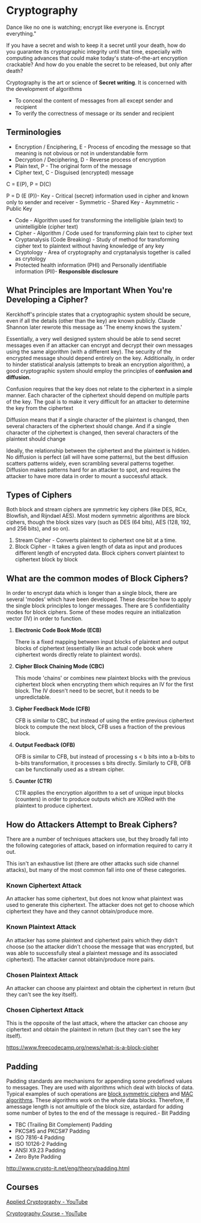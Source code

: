 # Cryptography

Dance like no one is watching; encrypt like everyone is. Encrypt everything."

If you have a secret and wish to keep it a secret until your death, how do you guarantee its cryptographic integrity until that time, especially with computing advances that could make today's state-of-the-art encryption crackable? And how do you enable the secret to be released, but only after death?

Cryptography is the art or science of **Secret writing**. It is concerned with the development of algorithms

- To conceal the content of messages from all except sender and recipient
- To verify the correctness of message or its sender and recipient

## Terminologies

- Encryption / Enciphering, E - Process of encoding the message so that meaning is not obvious or not in understandable form
- Decryption / Deciphering, D - Reverse process of encryption
- Plain text, P - The original form of the message
- Cipher text, C - Disguised (encrypted) message

C = E(P), P = D(C)

P = D (E (P))- Key - Critical (secret) information used in cipher and known only to sender and receiver
    - Symmetric - Shared Key
    - Asymmetric - Public Key

- Code - Algorithm used for transforming the intelligible (plain text) to unintelligible (cipher text)
- Cipher - Algorithm / Code used for transforming plain text to cipher text
- Cryptanalysis (Code Breaking) - Study of method for transforming cipher text to plaintext without having knowledge of any key
- Cryptology - Area of cryptography and cryptanalysis together is called as crytology
- Protected health information (PHI) and Personally identifiable information (PII)- **Responsible disclosure**

## What Principles are Important When You're Developing a Cipher?

Kerckhoff's principle states that a cryptographic system should be secure, even if all the details (other than the key) are known publicly. Claude Shannon later rewrote this message as 'The enemy knows the system.'

Essentially, a very well designed system should be able to send secret messages even if an attacker can encrypt and decrypt their own messages using the same algorithm (with a different key). The security of the encrypted message should depend entirely on the key.
Additionally, in order to hinder statistical analysis (attempts to break an encryption algorithm), a good cryptographic system should employ the principles of **confusion and diffusion.**

Confusion requires that the key does not relate to the ciphertext in a simple manner. Each character of the ciphertext should depend on multiple parts of the key. The goal is to make it very difficult for an attacker to determine the key from the ciphertext

Diffusion means that if a single character of the plaintext is changed, then several characters of the ciphertext should change. And if a single character of the ciphertext is changed, then several characters of the plaintext should change

Ideally, the relationship between the ciphertext and the plaintext is hidden. No diffusion is perfect (all will have some patterns), but the best diffusion scatters patterns widely, even scrambling several patterns together.
Diffusion makes patterns hard for an attacker to spot, and requires the attacker to have more data in order to mount a successful attack.

## Types of Ciphers

Both block and stream ciphers are symmetric key ciphers (like DES, RCx, Blowfish, and Rijndael AES).
Most modern symmetric algorithms are block ciphers, though the block sizes vary (such as DES (64 bits), AES (128, 192, and 256 bits), and so on).

1. Stream Cipher - Converts plaintext to ciphertext one bit at a time.
2. Block Cipher - It takes a given length of data as input and produces different length of encrypted data. Block ciphers convert plaintext to ciphertext block by block

## What are the common modes of Block Ciphers?

In order to encrypt data which is longer than a single block, there are several 'modes' which have been developed. These describe how to apply the single block principles to longer messages.
There are 5 confidentiality modes for block ciphers. Some of these modes require an initialization vector (IV) in order to function.

1. **Electronic Code Book Mode (ECB)**

    There is a fixed mapping between input blocks of plaintext and output blocks of ciphertext (essentially like an actual code book where ciphertext words directly relate to plaintext words).

2. **Cipher Block Chaining Mode (CBC)**

    This mode 'chains' or combines new plaintext blocks with the previous ciphertext block when encrypting them which requires an IV for the first block. The IV doesn't need to be secret, but it needs to be unpredictable.

3. **Cipher Feedback Mode (CFB)**

    CFB is similar to CBC, but instead of using the entire previous ciphertext block to compute the next block, CFB uses a fraction of the previous block.

4. **Output Feedback (OFB)**

    OFB is similar to CFB, but instead of processing s < b bits into a b-bits to b-bits transformation, it processes s bits directly. Similarly to CFB, OFB can be functionally used as a stream cipher.

5. **Counter (CTR)**

    CTR applies the encryption algorithm to a set of unique input blocks (counters) in order to produce outputs which are XORed with the plaintext to produce ciphertext.

## How do Attackers Attempt to Break Ciphers?

There are a number of techniques attackers use, but they broadly fall into the following categories of attack, based on information required to carry it out.

This isn't an exhaustive list (there are other attacks such side channel attacks), but many of the most common fall into one of these categories.

### Known Ciphertext Attack

An attacker has some ciphertext, but does not know what plaintext was used to generate this ciphertext. The attacker does not get to choose which ciphertext they have and they cannot obtain/produce more.

### Known Plaintext Attack

An attacker has some plaintext and ciphertext pairs which they didn't choose (so the attacker didn't choose the message that was encrypted, but was able to successfully steal a plaintext message and its associated ciphertext). The attacker cannot obtain/produce more pairs.

### Chosen Plaintext Attack

An attacker can choose any plaintext and obtain the ciphertext in return (but they can't see the key itself).

### Chosen Ciphertext Attack

This is the opposite of the last attack, where the attacker can choose any ciphertext and obtain the plaintext in return (but they can't see the key itself).

https://www.freecodecamp.org/news/what-is-a-block-cipher

## Padding

Padding standards are mechanisms for appending some predefined values to messages. They are used with algorithms which deal with blocks of data. Typical examples of such operations are [block symmetric ciphers](http://www.crypto-it.net/eng/symmetric/index.html) and [MAC algorithms](http://www.crypto-it.net/eng/theory/mac.html). These algorithms work on the whole data blocks. Therefore, if amessage length is not amultiple of the block size, astardard for adding some number of bytes to the end of the message is required.- Bit Padding

- TBC (Trailing Bit Complement) Padding
- PKCS#5 and PKCS#7 Padding
- ISO 7816-4 Padding
- ISO 10126-2 Padding
- ANSI X9.23 Padding
- Zero Byte Padding

http://www.crypto-it.net/eng/theory/padding.html

## Courses

[Applied Cryptography - YouTube](https://www.youtube.com/playlist?list=PLAwxTw4SYaPnCeih6BPvJ5GdqqThGcWlX)

[Cryptography Course - YouTube](https://www.youtube.com/playlist?list=PLE4V3KXzxPRQYUil17HB6XcIu-JMebD7n)

